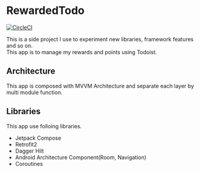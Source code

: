 # RewardedTodo

[![CircleCI](https://circleci.com/gh/kseito/RewardedTodo.svg?style=svg)](https://circleci.com/gh/kseito/Splacounter)

This is a side project I use to experiment new libraries, framework features and so on.  
This app is to manage my rewards and points using Todoist.

## Architecture
This app is composed with MVVM Architecture and separate each layer by multi module function.

## Libraries
This app use folloing libraries.
- Jetpack Compose
- Retrofit2
- Dagger Hilt
- Android Architecture Component(Room, Navigation)
- Coroutines
